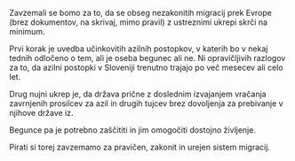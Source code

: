 Zavzemali se bomo za to, da se obseg nezakonitih migracij prek Evrope (brez dokumentov, na skrivaj, mimo pravil) z ustreznimi ukrepi skrči na minimum.

Prvi korak je uvedba učinkovitih azilnih postopkov, v katerih bo v nekaj tednih odločeno o tem, ali je oseba begunec ali ne. Ni opravičljivih razlogov za to, da azilni postopki v Sloveniji trenutno trajajo po več mesecev ali celo let.

Drug nujni ukrep je, da država prične z doslednim izvajanjem vračanja zavrnjenih prosilcev za azil in drugih tujcev brez dovoljenja za prebivanje v njihove države iz.

Begunce pa je potrebno zaščititi in jim omogočiti dostojno življenje.

Pirati si torej zavzemamo za pravičen, zakonit in urejen sistem migracij.

